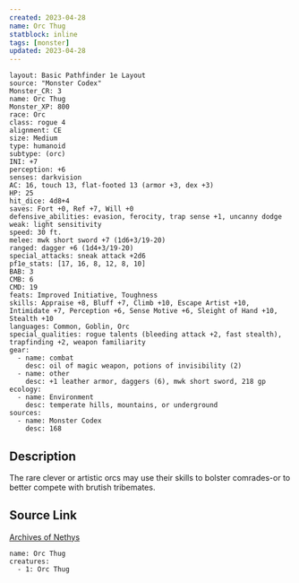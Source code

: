 ```yaml
---
created: 2023-04-28
name: Orc Thug
statblock: inline
tags: [monster]
updated: 2023-04-28
---
```

```statblock
layout: Basic Pathfinder 1e Layout
source: "Monster Codex"
Monster_CR: 3
name: Orc Thug
Monster_XP: 800
race: Orc
class: rogue 4
alignment: CE
size: Medium
type: humanoid
subtype: (orc)
INI: +7
perception: +6
senses: darkvision
AC: 16, touch 13, flat-footed 13 (armor +3, dex +3)
HP: 25
hit_dice: 4d8+4
saves: Fort +0, Ref +7, Will +0
defensive_abilities: evasion, ferocity, trap sense +1, uncanny dodge
weak: light sensitivity
speed: 30 ft.
melee: mwk short sword +7 (1d6+3/19-20)
ranged: dagger +6 (1d4+3/19-20)
special_attacks: sneak attack +2d6
pf1e_stats: [17, 16, 8, 12, 8, 10]
BAB: 3
CMB: 6
CMD: 19
feats: Improved Initiative, Toughness
skills: Appraise +8, Bluff +7, Climb +10, Escape Artist +10, Intimidate +7, Perception +6, Sense Motive +6, Sleight of Hand +10, Stealth +10
languages: Common, Goblin, Orc
special_qualities: rogue talents (bleeding attack +2, fast stealth), trapfinding +2, weapon familiarity
gear:
  - name: combat
    desc: oil of magic weapon, potions of invisibility (2)
  - name: other
    desc: +1 leather armor, daggers (6), mwk short sword, 218 gp
ecology:
  - name: Environment
    desc: temperate hills, mountains, or underground
sources:
  - name: Monster Codex
    desc: 168
```
## Description
The rare clever or artistic orcs may use their skills to bolster comrades-or to better compete with brutish tribemates.
## Source Link
[Archives of Nethys](https://aonprd.com/MonsterDisplay.aspx?ItemName=Orc%20Thug)
```encounter-table
name: Orc Thug
creatures:
  - 1: Orc Thug
```
